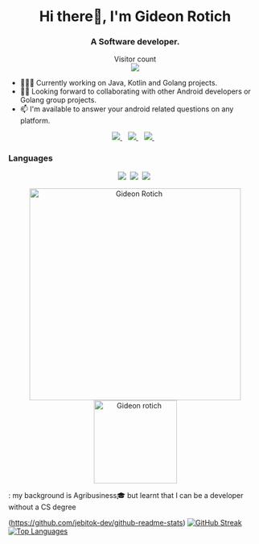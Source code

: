 <h1 align="center">Hi there👋, I'm Gideon Rotich</h1>

<h3 align="center">A Software developer.</h3>
<p align="center"> 
  Visitor count<br>
  <img src="https://profile-counter.glitch.me/GideonRotich/count.svg" />
</p>

- 👨🏾‍💻 Currently working on Java, Kotlin and Golang projects.
- ✌🏾 Looking forward to collaborating with other Android developers or Golang group projects.
- 📫 I'm available to answer your android related questions on any platform.
  

 <p align="center"> 
 <a href="https://twitter.com/rotichgiddyk">
    <img src="https://img.shields.io/badge/Twitter-1DA1F2?style=for-the-badge&logo=twitter&logoColor=white" />    
  </a>&nbsp;&nbsp;
 <a href="https://www.linkedin.com/in/gideon-rotich-3761a61b3">
    <img src="https://img.shields.io/badge/linkedin-%230077B5.svg?&style=for-the-badge&logo=linkedin&logoColor=white" />
  </a>&nbsp;&nbsp;
  <a href="giddyrotich433@gmail.com">
    <img src="https://img.shields.io/badge/Gmail-D14836?style=for-the-badge&logo=gmail&logoColor=white" />
  </a>&nbsp;&nbsp;
 </p>

 ### Languages

 <p align="center">
<img  src="https://img.shields.io/badge/Kotlin-8382E3?style=for-the-badge&logo=kotlin&logoColor=white">&nbsp;
<img  src="https://img.shields.io/badge/Go-29BEB0?style=for-the-badge&logo=go&logoColor=white">&nbsp;
<img  src="https://img.shields.io/badge/Java-E56F08?style=for-the-badge&logo=java&logoColor=white">&nbsp;
</p>

<p align="center"> 
    <img src="https://github-readme-stats.vercel.app/api?username=GideonRotich&count_private=true&show_icons=true&theme=dark" alt="Gideon Rotich" width="420"/> 
    <img src="https://github-readme-stats.vercel.app/api/top-langs/?username=GideonRotich&hide=html&langs_count=8&layout=compact&theme=dark" alt="Gideon rotich" height="165" />
 </p>
 : my background is Agribusiness🎓 but learnt that I can be a developer without a CS degree 
 
(https://github.com/jebitok-dev/github-readme-stats) [![GitHub Streak](https://github-readme-streak-stats.herokuapp.com/?user=Jebitok-dev&theme=dark)](https://git.io/streak-stats) [![Top Languages](https://github-readme-stats.vercel.app/api/top-langs/?username=jebitok-dev&show_icons=true&theme=black&layout=compact)](https://github.com/jebitok-dev/github-readme-stats)
<!--


Here are some ideas to get you started:
 
 ### Now Playing - Spotify 🎧
 
 <p align="center">            
<a href="https://spotify-github-profile.vercel.app/api/view?uid=1p20tdscg7k4zx7fxnpvfpijg&redirect=true">
  <img align="center" src="https://spotify-github-profile.vercel.app/api/view?uid=1p20tdscg7k4zx7fxnpvfpijg&cover_image=true&theme=default&bar_color=53b14f&bar_color_cover=true"/>
</a>
</p>
